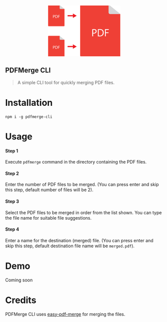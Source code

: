 <p align="center">
  <img src="https://github.com/anto-christo/pdfmerge-cli/blob/master/assets/pdfmerge-logo.png">
</p>  

## PDFMerge CLI  
> A simple CLI tool for quickly merging PDF files.  

# Installation  
```
npm i -g pdfmerge-cli
```

# Usage

#### Step 1
Execute `pdfmerge` command in the directory containing the PDF files.

#### Step 2
Enter the number of PDF files to be merged. (You can press enter and skip this step, default number of files will be 2).

#### Step 3
Select the PDF files to be merged in order from the list shown. You can type the file name for suitable file suggestions.

#### Step 4
Enter a name for the destination (merged) file. (You can press enter and skip this step, default destination file name will be `merged.pdf`).

# Demo
Coming soon

# Credits
PDFMerge CLI uses [easy-pdf-merge](https://github.com/karuppiah7890/easy-pdf-merge) for merging the files.
